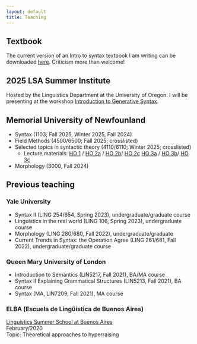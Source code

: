 ```yaml
---
layout: default
title: Teaching
---
```

## Textbook

The current version of an Intro to syntax textbook I am writing can be downloaded [here](files/Introduction_to_syntax_textbook.pdf). Criticism more than welcome!

## 2025 LSA Summer Institute

Hosted by the Linguistics Department at the University of Oregon. I will be presenting at the workshop [Introduction to Generative Syntax](https://center.uoregon.edu/LSA/2025/program/search/detail_session.php?id=13901702).

## Memorial University of Newfounland
+ Syntax (1103; Fall 2025, Winter 2025, Fall 2024)
+ Field Methods (4500/6500; Fall 2025; crosslisted)
+ Selected topics in syntactic theory (4110/6110; Winter 2025; crosslisted)
  + Lecture materials: [HO 1](https://sznfng.github.io/files/agree_course/Selected_topics_in_syntactic_theory_4110_6110_Winter_2025_handout%201.pdf) / [HO 2a](https://sznfng.github.io/files/agree_course/Selected_topics_in_syntactic_theory_4110_6110_Winter_2025_handout%202a.pdf) / [HO 2b](https://sznfng.github.io/files/agree_course/Selected_topics_in_syntactic_theory_4110_6110_Winter_2025_handout%202b.pdf)/ [HO 2c](https://sznfng.github.io/files/agree_course/Selected_topics_in_syntactic_theory_4110_6110_Winter_2025_handout%202c.pdf) [HO 3a](https://sznfng.github.io/files/agree_course/Selected_topics_in_syntactic_theory_4110_6110_Winter_2025_handout%203a.pdf) / [HO 3b](https://sznfng.github.io/files/agree_course/Selected_topics_in_syntactic_theory_4110_6110_Winter_2025_handout%203b.pdf)/ [HO 3c](https://sznfng.github.io/files/agree_course/Selected_topics_in_syntactic_theory_4110_6110_Winter_2025_handout%203c.pdf)
+ Morphology (3000, Fall 2024)

## Previous teaching

### Yale University
+ Syntax II (LING 254/654, Spring 2023), undergraduate/graduate course
+ Linguistics in the real world (LING 106, Spring 2023), undergraduate course
+ Morphology (LING 280/680, Fall 2022), undergraduate/graduate
+ Current Trends in Syntax: the Operation Agree (LING 261/681, Fall 2022), undergraduate/graduate course

### Queen Mary University of London
+ Introduction to Semantics (LIN5217, Fall 2021), BA/MA course
+ Syntax II Explaining Grammatical Structures (LIN5213, Fall 2021), BA course
+ Syntax (MA, LIN7209, Fall 2021), MA course

### ELBA (Escuela de Lingüística de Buenos Aires)
[Linguistics Summer School at Buenos Aires](https://escuela-linguistica-de-buenos-aires.github.io/)\
February/2020\
Topic: Theoretical approaches to hyperraising
